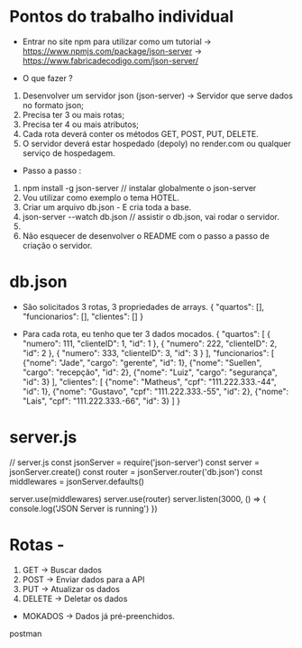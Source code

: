 # Pontos do trabalho individual

* Entrar no site npm para utilizar como um tutorial
-> https://www.npmjs.com/package/json-server
-> https://www.fabricadecodigo.com/json-server/

* O que fazer ?
1. Desenvolver um servidor json (json-server) -> Servidor que serve dados no formato json;
2. Precisa ter 3 ou mais rotas;
3. Precisa ter 4 ou mais atributos;
4. Cada rota deverá conter os métodos GET, POST, PUT, DELETE.
5. O servidor deverá estar hospedado (depoly) no render.com ou qualquer serviço de hospedagem.

* Passo a passo :
1. npm install -g json-server // instalar globalmente o json-server
2. Vou utilizar como exemplo o tema HOTEL.
3. Criar um arquivo db.json - E cria toda a base.
4. json-server --watch db.json // assistir o db.json, vai rodar o servidor.
5. 
5. Não esquecer de desenvolver o README com o passo a passo de criação o servidor.

 
# db.json
* São solicitados 3 rotas, 3 propriedades de arrays.
{
    "quartos": [],
    "funcionarios": [],
    "clientes": []
  }

* Para cada rota, eu tenho que ter 3 dados mocados.
{
  "quartos": [
    { "numero": 111, "clienteID": 1, "id": 1 },
    { "numero": 222, "clienteID": 2, "id": 2 },
    { "numero": 333, "clienteID": 3, "id": 3 }
  ],
  "funcionarios": [
    {"nome": "Jade", "cargo": "gerente", "id": 1},
    {"nome": "Suellen", "cargo": "recepção", "id": 2},
    {"nome": "Luiz", "cargo": "segurança", "id": 3}
],
  "clientes": [
    {"nome": "Matheus", "cpf": "111.222.333.-44", "id": 1},
    {"nome": "Gustavo", "cpf": "111.222.333.-55", "id": 2},
    {"nome": "Laís", "cpf": "111.222.333.-66", "id": 3}
  ]
}

# server.js
// server.js
const jsonServer = require('json-server')
const server = jsonServer.create()
const router = jsonServer.router('db.json')
const middlewares = jsonServer.defaults()

server.use(middlewares)
server.use(router)
server.listen(3000, () => {
  console.log('JSON Server is running')
})

# Rotas  -
1. GET -> Buscar dados
2. POST -> Enviar dados para a API
3. PUT -> Atualizar os dados
4. DELETE -> Deletar os dados


* MOKADOS -> Dados já pré-preenchidos.


postman